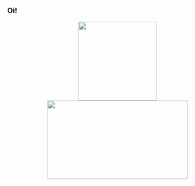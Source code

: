 ### Oi!
<div align="center">
  <a href="https://github.com/rafaballerini">
  <img height="180em" src="https://github-readme-stats.vercel.app/api?username=cangussusam&show_icons=true&theme=dracula&include_all_commits=true&count_private=true"/>
  <img height="180em" width="80%" src="https://github-readme-stats.vercel.app/api/top-langs/?username=cangussusam&layout=compact&langs_count=7&theme=dracula"/>
</div>
